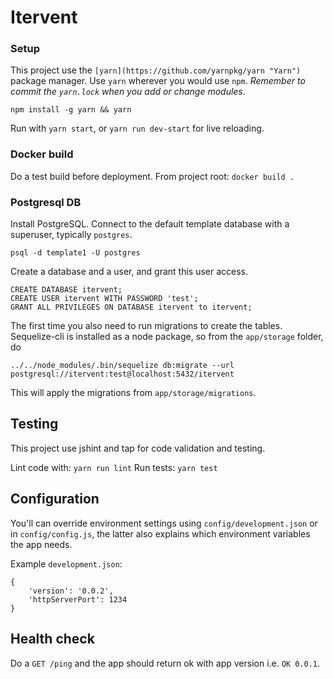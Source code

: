 # Itervent

### Setup

This project use the `[yarn](https://github.com/yarnpkg/yarn "Yarn")` package manager. Use `yarn` wherever you would use `npm`. _Remember to commit the `yarn.lock` when you add or change modules_.

 ```
 npm install -g yarn && yarn
 ```

Run with `yarn start`, or `yarn run dev-start` for live reloading.

### Docker build
Do a test build before deployment. From project root: `docker build .`

### Postgresql DB
Install PostgreSQL. Connect to the default template database with a superuser, typically `postgres`.
```
psql -d template1 -U postgres
```
Create a database and a user, and grant this user access.
```
CREATE DATABASE itervent;
CREATE USER itervent WITH PASSWORD 'test';
GRANT ALL PRIVILEGES ON DATABASE itervent to itervent;
```
The first time you also need to run migrations to create the tables.
Sequelize-cli is installed as a node package, so from the `app/storage` folder, do
```
../../node_modules/.bin/sequelize db:migrate --url postgresql://itervent:test@localhost:5432/itervent
```
This will apply the migrations from `app/storage/migrations`.

## Testing

This project use jshint and tap for code validation and testing.

Lint code with: `yarn run lint`
Run tests: `yarn test`


## Configuration

You'll can override environment settings using `config/development.json` or in `config/config.js`, the latter also explains which environment variables the app needs.

Example `development.json`:
```
{
    'version': '0.0.2',
    'httpServerPort': 1234
}
```

## Health check

Do a `GET /ping` and the app should return ok with app version i.e. `OK 0.0.1`.
